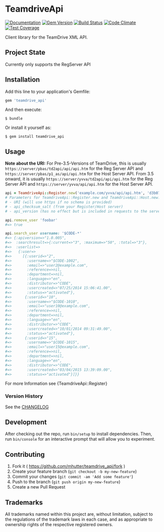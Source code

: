 # TeamdriveApi

[![Documentation](http://img.shields.io/badge/docs-rdoc.info-blue.svg)](http://rubydoc.org/gems/teamdrive_api/frames)
[![Gem Version](https://badge.fury.io/rb/teamdrive_api.svg)](http://badge.fury.io/rb/teamdrive_api)
[![Build Status](https://travis-ci.org/mhutter/teamdrive_api.svg?branch=master)](https://travis-ci.org/mhutter/teamdrive_api)
[![Code Climate](https://codeclimate.com/github/mhutter/teamdrive_api/badges/gpa.svg)](https://codeclimate.com/github/mhutter/teamdrive_api)
[![Test Coverage](https://codeclimate.com/github/mhutter/teamdrive_api/badges/coverage.svg)](https://codeclimate.com/github/mhutter/teamdrive_api)

Client library for the TeamDrive XML API.

## Project State

Currently only supports the RegServer API

## Installation

Add this line to your application's Gemfile:

```ruby
gem 'teamdrive_api'
```

And then execute:

    $ bundle

Or install it yourself as:

    $ gem install teamdrive_api

## Usage

**Note about the URI:** For Pre-3.5-Versions of TeamDrive, this is usually `https://server/pbas/td2api/api/api.htm` for the Reg Server API and `https://server/pbas/p1_as/api/api.htm` for the Host Server API. From 3.5 onward, it is usually `https://server/yvva/td2api/api/api.htm` for the Reg Server API and `https://server/yvva/api/api.htm` for the Host Server API.

```ruby
api = TeamdriveApi::Register.new('example.com/yvva/api/api.htm', 'd3b07384d113edec49eaa6238ad5ff00', '1.0.005')
# Parameters for TeamdriveApi::Register.new and TeamdriveApi::Host.new:
# - URI (will use https if no schema is provided)
# - api_checksum_salt (from your Register/Host server)
# - api_version (has no effect but is included in requests to the servers)

api.remove_user 'foobar'
#=> true

api.search_user username: '$CODE-*'
#=> {:apiversion=>"1.0.005",
#=>  :searchresult=>{:current=>"3", :maximum=>"50", :total=>"3"},
#=>  :userlist=>
#=>   {:user=>
#=>     [{:userid=>"2",
#=>       :username=>"$CODE-1002",
#=>       :email=>"user2@example.com",
#=>       :reference=>nil,
#=>       :department=>nil,
#=>       :language=>"en",
#=>       :distributor=>"CODE",
#=>       :usercreated=>"07/25/2014 15:06:41.00",
#=>       :status=>"activated"},
#=>      {:userid=>"10",
#=>       :username=>"$CODE-1010",
#=>       :email=>"user10@example.com",
#=>       :reference=>nil,
#=>       :department=>nil,
#=>       :language=>"en",
#=>       :distributor=>"CODE",
#=>       :usercreated=>"10/01/2014 09:31:49.00",
#=>       :status=>"activated"},
#=>      {:userid=>"15",
#=>       :username=>"$CODE-1015",
#=>       :email=>"user15@example.com",
#=>       :reference=>nil,
#=>       :department=>nil,
#=>       :language=>"en",
#=>       :distributor=>"CODE",
#=>       :usercreated=>"03/04/2015 13:39:09.00",
#=>       :status=>"activated"}]}}
```

For more Information see {TeamdriveApi::Register}

### Version History

See the [CHANGELOG](https://github.com/mhutter/teamdrive_api/tree/master/CHANGELOG.md)

## Development

After checking out the repo, run `bin/setup` to install dependencies. Then, run `bin/console` for an interactive prompt that will allow you to experiment.


## Contributing

1. Fork it ( https://github.com/mhutter/teamdrive_api/fork )
2. Create your feature branch (`git checkout -b my-new-feature`)
3. Commit your changes (`git commit -am 'Add some feature'`)
4. Push to the branch (`git push origin my-new-feature`)
5. Create a new Pull Request

## Trademarks

All trademarks named within this project are, without limitation, subject to the regulations of the trademark laws in each case, and as appropriate to ownership rights of the respective registered owners.
